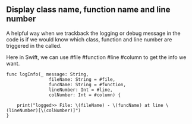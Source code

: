 ## Display class name, function name and line number

A helpful way when we trackback the logging or debug message in the code is if we would know which class, function and line number are triggered in the called.

Here in Swift, we can use #file #function #line #column to get the info we want.

    func logInfo(_ message: String,
                    fileName: String = #file,
                    funcName: String = #function,
                    lineNumber: Int = #line,
                    colNumber: Int = #column) {

        print("logged>> File: \(fileName) - \(funcName) at line \(lineNumber)[\(colNumber)]")
    }
